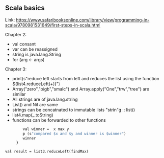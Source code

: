 ## Scala basics

Link:
https://www.safaribooksonline.com/library/view/programming-in-scala/9780981531649/first-steps-in-scala.html

Chapter 2:
  * val consant  
  * var can be reassigned
  * string is java.lang.String
  * for (arg <- args)

Chapter 3:
  *  print(s"reduce left starts from left and reduces the list using the function ${list4.reduceLeft(_+_)}")
  *  Array("zero","bigb","smalc") and  Array.apply("One","trw","tree") are similar
  *  All strings are of java.lang.string
  *  List() and Nil are same
  *  strings can be concatnated to immutable lists "strin"g :: list()
  *  list4.map(_.toString) 
  *  functions can be forwarded to other functions
``` def findMax(x : Int, y : Int) = {
    	val winner =  x max y
    	p (s"compared $x and $y and winner is $winner")
    	winner
     }

val result = list3.reduceLeft(findMax)
 ```


